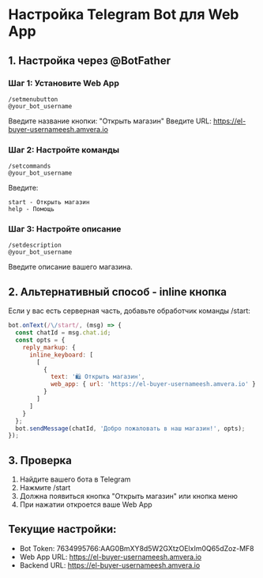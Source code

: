 # Настройка Telegram Bot для Web App

## 1. Настройка через @BotFather

### Шаг 1: Установите Web App
```
/setmenubutton
@your_bot_username
```
Введите название кнопки: "Открыть магазин"
Введите URL: https://el-buyer-usernameesh.amvera.io

### Шаг 2: Настройте команды
```
/setcommands
@your_bot_username
```
Введите:
```
start - Открыть магазин
help - Помощь
```

### Шаг 3: Настройте описание
```
/setdescription
@your_bot_username
```
Введите описание вашего магазина.

## 2. Альтернативный способ - inline кнопка

Если у вас есть серверная часть, добавьте обработчик команды /start:

```javascript
bot.onText(/\/start/, (msg) => {
  const chatId = msg.chat.id;
  const opts = {
    reply_markup: {
      inline_keyboard: [
        [
          {
            text: '🛍 Открыть магазин',
            web_app: { url: 'https://el-buyer-usernameesh.amvera.io' }
          }
        ]
      ]
    }
  };
  bot.sendMessage(chatId, 'Добро пожаловать в наш магазин!', opts);
});
```

## 3. Проверка

1. Найдите вашего бота в Telegram
2. Нажмите /start
3. Должна появиться кнопка "Открыть магазин" или кнопка меню
4. При нажатии откроется ваше Web App

## Текущие настройки:
- Bot Token: 7634995766:AAG0BmXY8d5W2GXtzOElxIm0Q65dZoz-MF8
- Web App URL: https://el-buyer-usernameesh.amvera.io
- Backend URL: https://el-buyer-usernameesh.amvera.io
